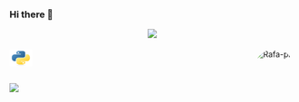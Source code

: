 ### Hi there 👋

<div align="center">
  <a href="https://github.com/24832">
  <img height="180em" src="https://github-readme-stats.vercel.app/api?username=24832&show_icons=true&theme=dark&include_all_commits=true&count_private=true"/>
 
</div>
<div style="display: inline_block"><br>

  <img align="center" alt="Rafa-Python" height="30" width="40" src="https://raw.githubusercontent.com/devicons/devicon/master/icons/python/python-original.svg">
 
  <img align="right" alt="Rafa-pic" height="150" style="border-radius:50px;" src="https://scontent.flis7-1.fna.fbcdn.net/v/t1.6435-9/101959159_3070670612968150_6364864352624143288_n.png?_nc_cat=111&ccb=1-7&_nc_sid=09cbfe&_nc_ohc=WEjGA3-9nfAAX_cq5AP&_nc_ht=scontent.flis7-1.fna&oh=00_AT8fOEai8mi8Ct1bIk6vcbRVcYfzOyzZ4-I3g9mdqogffw&oe=636A9C12">
 
</div>
  
  ##
 
<div> 
 
  <a href="https://www.linkedin.com/public-profile/settings?lipi=urn%3Ali%3Apage%3Ad_flagship3_profile_self_edit_contact-info%3B5WNB6ll1REqIGgIjAMhdWA%3D%3D" target="_blank"><img src="https://img.shields.io/badge/LinkedIn-0077B5?style=for-the-badge&logo=linkedin&logoColor=white"></a>
 	
  


